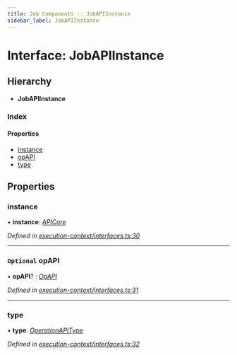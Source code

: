 ```yaml
---
title: Job Components :: JobAPIInstance
sidebar_label: JobAPIInstance
---
```


# Interface: JobAPIInstance

## Hierarchy

* **JobAPIInstance**

### Index

#### Properties

* [instance](jobapiinstance.md#instance)
* [opAPI](jobapiinstance.md#optional-opapi)
* [type](jobapiinstance.md#type)

## Properties

###  instance

• **instance**: *[APICore](../classes/apicore.md)*

*Defined in [execution-context/interfaces.ts:30](https://github.com/terascope/teraslice/blob/e7b0edd3/packages/job-components/src/execution-context/interfaces.ts#L30)*

___

### `Optional` opAPI

• **opAPI**? : *[OpAPI](../overview.md#opapi)*

*Defined in [execution-context/interfaces.ts:31](https://github.com/terascope/teraslice/blob/e7b0edd3/packages/job-components/src/execution-context/interfaces.ts#L31)*

___

###  type

• **type**: *[OperationAPIType](../overview.md#operationapitype)*

*Defined in [execution-context/interfaces.ts:32](https://github.com/terascope/teraslice/blob/e7b0edd3/packages/job-components/src/execution-context/interfaces.ts#L32)*
